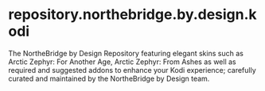 # repository.northebridge.by.design.kodi
The NortheBridge by Design Repository featuring elegant skins such as Arctic Zephyr: For Another Age, Arctic Zephyr: From Ashes as well as required and suggested addons to enhance your Kodi experience; carefully curated and maintained by the NortheBridge by Design team.
